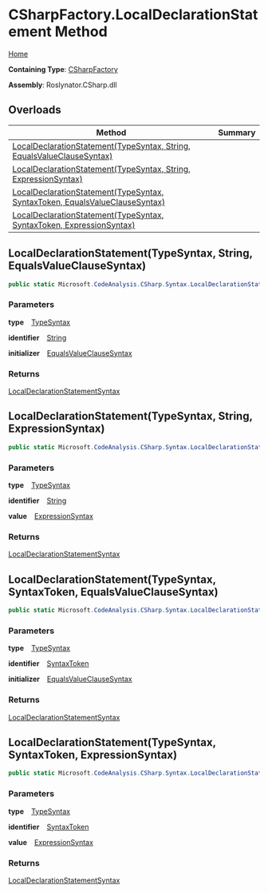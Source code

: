# CSharpFactory\.LocalDeclarationStatement Method

[Home](../../../../README.md)

**Containing Type**: [CSharpFactory](../README.md)

**Assembly**: Roslynator\.CSharp\.dll

## Overloads

| Method | Summary |
| ------ | ------- |
| [LocalDeclarationStatement(TypeSyntax, String, EqualsValueClauseSyntax)](#Roslynator_CSharp_CSharpFactory_LocalDeclarationStatement_Microsoft_CodeAnalysis_CSharp_Syntax_TypeSyntax_System_String_Microsoft_CodeAnalysis_CSharp_Syntax_EqualsValueClauseSyntax_) | |
| [LocalDeclarationStatement(TypeSyntax, String, ExpressionSyntax)](#Roslynator_CSharp_CSharpFactory_LocalDeclarationStatement_Microsoft_CodeAnalysis_CSharp_Syntax_TypeSyntax_System_String_Microsoft_CodeAnalysis_CSharp_Syntax_ExpressionSyntax_) | |
| [LocalDeclarationStatement(TypeSyntax, SyntaxToken, EqualsValueClauseSyntax)](#Roslynator_CSharp_CSharpFactory_LocalDeclarationStatement_Microsoft_CodeAnalysis_CSharp_Syntax_TypeSyntax_Microsoft_CodeAnalysis_SyntaxToken_Microsoft_CodeAnalysis_CSharp_Syntax_EqualsValueClauseSyntax_) | |
| [LocalDeclarationStatement(TypeSyntax, SyntaxToken, ExpressionSyntax)](#Roslynator_CSharp_CSharpFactory_LocalDeclarationStatement_Microsoft_CodeAnalysis_CSharp_Syntax_TypeSyntax_Microsoft_CodeAnalysis_SyntaxToken_Microsoft_CodeAnalysis_CSharp_Syntax_ExpressionSyntax_) | |

## LocalDeclarationStatement\(TypeSyntax, String, EqualsValueClauseSyntax\) <a name="Roslynator_CSharp_CSharpFactory_LocalDeclarationStatement_Microsoft_CodeAnalysis_CSharp_Syntax_TypeSyntax_System_String_Microsoft_CodeAnalysis_CSharp_Syntax_EqualsValueClauseSyntax_"></a>

```csharp
public static Microsoft.CodeAnalysis.CSharp.Syntax.LocalDeclarationStatementSyntax LocalDeclarationStatement(Microsoft.CodeAnalysis.CSharp.Syntax.TypeSyntax type, string identifier, Microsoft.CodeAnalysis.CSharp.Syntax.EqualsValueClauseSyntax initializer)
```

### Parameters

**type** &ensp; [TypeSyntax](https://docs.microsoft.com/en-us/dotnet/api/microsoft.codeanalysis.csharp.syntax.typesyntax)

**identifier** &ensp; [String](https://docs.microsoft.com/en-us/dotnet/api/system.string)

**initializer** &ensp; [EqualsValueClauseSyntax](https://docs.microsoft.com/en-us/dotnet/api/microsoft.codeanalysis.csharp.syntax.equalsvalueclausesyntax)

### Returns

[LocalDeclarationStatementSyntax](https://docs.microsoft.com/en-us/dotnet/api/microsoft.codeanalysis.csharp.syntax.localdeclarationstatementsyntax)

## LocalDeclarationStatement\(TypeSyntax, String, ExpressionSyntax\) <a name="Roslynator_CSharp_CSharpFactory_LocalDeclarationStatement_Microsoft_CodeAnalysis_CSharp_Syntax_TypeSyntax_System_String_Microsoft_CodeAnalysis_CSharp_Syntax_ExpressionSyntax_"></a>

```csharp
public static Microsoft.CodeAnalysis.CSharp.Syntax.LocalDeclarationStatementSyntax LocalDeclarationStatement(Microsoft.CodeAnalysis.CSharp.Syntax.TypeSyntax type, string identifier, Microsoft.CodeAnalysis.CSharp.Syntax.ExpressionSyntax value = null)
```

### Parameters

**type** &ensp; [TypeSyntax](https://docs.microsoft.com/en-us/dotnet/api/microsoft.codeanalysis.csharp.syntax.typesyntax)

**identifier** &ensp; [String](https://docs.microsoft.com/en-us/dotnet/api/system.string)

**value** &ensp; [ExpressionSyntax](https://docs.microsoft.com/en-us/dotnet/api/microsoft.codeanalysis.csharp.syntax.expressionsyntax)

### Returns

[LocalDeclarationStatementSyntax](https://docs.microsoft.com/en-us/dotnet/api/microsoft.codeanalysis.csharp.syntax.localdeclarationstatementsyntax)

## LocalDeclarationStatement\(TypeSyntax, SyntaxToken, EqualsValueClauseSyntax\) <a name="Roslynator_CSharp_CSharpFactory_LocalDeclarationStatement_Microsoft_CodeAnalysis_CSharp_Syntax_TypeSyntax_Microsoft_CodeAnalysis_SyntaxToken_Microsoft_CodeAnalysis_CSharp_Syntax_EqualsValueClauseSyntax_"></a>

```csharp
public static Microsoft.CodeAnalysis.CSharp.Syntax.LocalDeclarationStatementSyntax LocalDeclarationStatement(Microsoft.CodeAnalysis.CSharp.Syntax.TypeSyntax type, Microsoft.CodeAnalysis.SyntaxToken identifier, Microsoft.CodeAnalysis.CSharp.Syntax.EqualsValueClauseSyntax initializer)
```

### Parameters

**type** &ensp; [TypeSyntax](https://docs.microsoft.com/en-us/dotnet/api/microsoft.codeanalysis.csharp.syntax.typesyntax)

**identifier** &ensp; [SyntaxToken](https://docs.microsoft.com/en-us/dotnet/api/microsoft.codeanalysis.syntaxtoken)

**initializer** &ensp; [EqualsValueClauseSyntax](https://docs.microsoft.com/en-us/dotnet/api/microsoft.codeanalysis.csharp.syntax.equalsvalueclausesyntax)

### Returns

[LocalDeclarationStatementSyntax](https://docs.microsoft.com/en-us/dotnet/api/microsoft.codeanalysis.csharp.syntax.localdeclarationstatementsyntax)

## LocalDeclarationStatement\(TypeSyntax, SyntaxToken, ExpressionSyntax\) <a name="Roslynator_CSharp_CSharpFactory_LocalDeclarationStatement_Microsoft_CodeAnalysis_CSharp_Syntax_TypeSyntax_Microsoft_CodeAnalysis_SyntaxToken_Microsoft_CodeAnalysis_CSharp_Syntax_ExpressionSyntax_"></a>

```csharp
public static Microsoft.CodeAnalysis.CSharp.Syntax.LocalDeclarationStatementSyntax LocalDeclarationStatement(Microsoft.CodeAnalysis.CSharp.Syntax.TypeSyntax type, Microsoft.CodeAnalysis.SyntaxToken identifier, Microsoft.CodeAnalysis.CSharp.Syntax.ExpressionSyntax value = null)
```

### Parameters

**type** &ensp; [TypeSyntax](https://docs.microsoft.com/en-us/dotnet/api/microsoft.codeanalysis.csharp.syntax.typesyntax)

**identifier** &ensp; [SyntaxToken](https://docs.microsoft.com/en-us/dotnet/api/microsoft.codeanalysis.syntaxtoken)

**value** &ensp; [ExpressionSyntax](https://docs.microsoft.com/en-us/dotnet/api/microsoft.codeanalysis.csharp.syntax.expressionsyntax)

### Returns

[LocalDeclarationStatementSyntax](https://docs.microsoft.com/en-us/dotnet/api/microsoft.codeanalysis.csharp.syntax.localdeclarationstatementsyntax)

